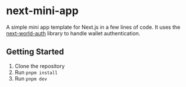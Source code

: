 # next-mini-app

A simple mini app template for Next.js in a few lines of code. It uses the [next-world-auth](https://github.com/gip/next-world-auth) library to handle wallet authentication.

## Getting Started

1. Clone the repository
2. Run `pnpm install`
3. Run `pnpm dev`
